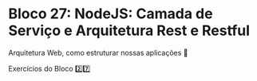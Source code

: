 # Bloco 27: NodeJS: Camada de Serviço e Arquitetura Rest e Restful

Arquitetura Web, como estruturar nossas aplicações :school:

Exercícios do Bloco :two::seven:
